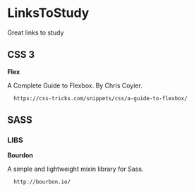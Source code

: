 # LinksToStudy

Great links to study


<h2> CSS 3 </h2>

<strong>Flex</strong>

  A Complete Guide to Flexbox. By Chris Coyier.

      https://css-tricks.com/snippets/css/a-guide-to-flexbox/

<h2> SASS </h2>

<h3>LIBS</h3>

<strong>Bourdon</strong>

  A simple and lightweight mixin library for Sass.
  
      http://bourbon.io/
